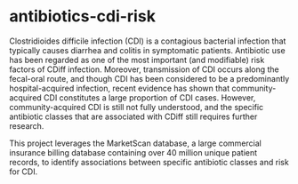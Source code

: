 # antibiotics-cdi-risk
Clostridioides difficile infection (CDI) is a contagious bacterial infection that typically causes diarrhea and colitis in symptomatic patients. Antibiotic use has been regarded as one of the most important (and modifiable) risk factors of CDiff infection. Moreover, transmission of CDI occurs along the fecal-oral route, and though CDI has been considered to be a predominantly hospital-acquired infection, recent evidence has shown that community-acquired CDI constitutes a large proportion of CDI cases. However, community-acquired CDI is still not fully understood, and the specific antibiotic classes that are associated with CDiff still requires further research.

This project leverages the MarketScan database, a large commercial insurance billing database containing over 40 million unique patient records, to identify associations between specific antibiotic classes and risk for CDI.

